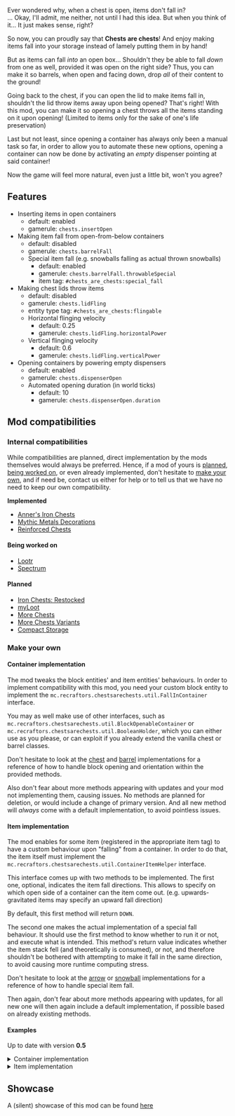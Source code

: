 Ever wondered why, when a chest is open, items don't fall in?<br>
... Okay, I'll admit, me neither, not until I had this idea. But when you think of it...
It just makes sense, right?

So now, you can proudly say that **Chests are chests**! And enjoy making items fall into your storage
instead of lamely putting them in by hand!

But as items can fall *into* an open box... Shouldn't they be able to fall *down* from one as well,
provided it was open on the right side?
Thus, you can make it so barrels, when open and facing down, drop *all* of their content to the ground!

Going back to the chest, if you can open the lid to make items fall in, shouldn't the lid throw items away
upon being opened?
That's right! With this mod, you can make it so opening a chest throws all the items standing on it upon opening!
(Limited to items only for the sake of one's life preservation)

Last but not least, since opening a container has always only been a manual task so far,
in order to allow you to automate these new options, opening a container can now be done
by activating an *empty* dispenser pointing at said container!

Now the game will feel more natural, even just a little bit, won't you agree?

## Features

* Inserting items in open containers
  * default: enabled
  * gamerule: `chests.insertOpen`
* Making item fall from open-from-below containers
  * default: disabled
  * gamerule: `chests.barrelFall`
  * Special item fall (e.g. snowballs falling as actual thrown snowballs)
    * default: enabled
    * gamerule: `chests.barrelFall.throwableSpecial`
    * item tag: `#chests_are_chests:special_fall`
* Making chest lids throw items
  * default: disabled
  * gamerule: `chests.lidFling`
  * entity type tag: `#chests_are_chests:flingable`
  * Horizontal flinging velocity
    * default: 0.25
    * gamerule: `chests.lidFling.horizontalPower`
  * Vertical flinging velocity
    * default: 0.6
    * gamerule: `chests.lidFling.verticalPower`
* Opening containers by powering empty dispensers
  * default: enabled
  * gamerule: `chests.dispenserOpen`
  * Automated opening duration (in world ticks)
    * default: 10
    * gamerule: `chests.dispenserOpen.duration`

## Mod compatibilities

### Internal compatibilities
While compatibilities are planned, direct implementation by the mods themselves would always be preferred.
Hence, if a mod of yours is [planned](#planned), [being worked on](#being-worked-on), or even already implemented,
don't hesitate to [make your own](#make-your-own), and if need be, contact us either for help or to tell us
that we have no need to keep our own compatibility.

**Implemented**
* [Anner's Iron Chests](https://modrinth.com/mod/cyberanner-ironchest)
* [Mythic Metals Decorations](https://modrinth.com/mod/mythicmetals-decorations)
* [Reinforced Chests](https://modrinth.com/mod/reinforced-chests)

#### Being worked on
* [Lootr](https://modrinth.com/mod/lootr)
* [Spectrum](https://modrinth.com/mod/spectrum)

#### Planned
* [Iron Chests: Restocked](https://modrinth.com/mod/ironchests)
* [myLoot](https://modrinth.com/mod/myloot)
* [More Chests](https://modrinth.com/mod/more-chests)
* [More Chests Variants](https://modrinth.com/mod/more-chest-variants-lieonlion)
* [Compact Storage](https://modrinth.com/mod/compact_storage)

### Make your own

#### Container implementation

The mod tweaks the block entities' and item entities' behaviours.
In order to implement compatibility with this mod, you need your custom block entity to implement
the `mc.recraftors.chestsarechests.util.FallInContainer` interface.

You may as well make use of other interfaces, such as `mc.recraftors.chestsarechests.util.BlockOpenableContainer`
or `mc.recraftors.chestsarechests.util.BooleanHolder`, which you can either use as you please, or can exploit
if you already extend the vanilla chest or barrel classes.

Don't hesitate to look at the
[chest](common/src/main/java/mc/recraftors/chestsarechests/mixin/block_entities/ChestBlockEntityMixin.java)
and [barrel](common/src/main/java/mc/recraftors/chestsarechests/mixin/block_entities/BarrelBlockEntityMixin.java)
implementations for a reference of how to handle block opening and orientation within the provided methods.

Also don't fear about more methods appearing with updates and your mod not implementing them, causing issues.
No methods are planned for deletion, or would include a change of primary version. And all new method
will _always_ come with a default implementation, to avoid pointless issues.

#### Item implementation

The mod enables for some item (registered in the appropriate item tag) to have a custom behaviour upon "falling"
from a container. In order to do that, the item itself must implement the
`mc.recraftors.chestsarechests.util.ContainerItemHelper` interface.

This interface comes up with two methods to be implemented. The first one, optional, indicates the item fall directions.
This allows to specify on which open side of a container can the item come out. (e.g. upwards-gravitated items may
specify an upward fall direction)

By default, this first method will return `DOWN`.

The second one makes the actual implementation of a special fall behaviour. It should use the first method to know
whether to run it or not, and execute what is intended. This method's return value indicates whether the item stack
fell (and theoretically is consumed), or not, and therefore shouldn't be bothered with attempting to make it fall
in the same direction, to avoid causing more runtime computing stress.

Don't hesitate to look at the
[arrow](common/src/main/java/mc/recraftors/chestsarechests/mixin/items/ArrowItemMixin.java) or
[snowball](common/src/main/java/mc/recraftors/chestsarechests/mixin/items/SnowballItemMixin.java) implementations
for a reference of how to handle special item fall.

Then again, don't fear about more methods appearing with updates, for all new one will then again include a default
implementation, if possible based on already existing methods.

#### Examples
Up to date with version **0.5**

<details>
<summary>Container implementation</summary>

```java
public class MyCustomBlockEntity extends BlockEntity implements FallInContainer {
    private boolean isOpen;
    private final int size;
    private final DefaultedList<ItemStack> content;
    private final Map<Integer, Integer> fallUpdateMap = new HashMap<>();

    @Override
    public boolean chests$tryInsertion(ItemEntity entity) {
        return FallInContainer.chests$inventoryInsertion(this.content, entity, this::setStack);
    }

    @Override
    public boolean chests$isOpen() {
        return isOpen;
    }

    @Override
    public VoxelShape chests$InputAreaShape() {
        return FallInContainer.ABOVE;
    }

    @Override
    public void chests$forceOpen(ServerWorld world, BlockPos at, BlockState from) {
        this.isOpen = true;
        this.onOpen();
    }

    @Override
    public boolean chests$tryForceOpen(BlockState from) {
        ServerWorld serverWorld = (ServerWorld) this.getWorld();
        BlockPos blockPos = this.getPos();
        this.chests$forceOpen(serverWorld, blockPos, from);
        ChestsAreChests.scheduleTick(serverWorld, blockPos, duration);
    }

    @Override
    public boolean chests$forceClose() {
        this.isOpen = false;
        this.onClose();
    }

    @Override
    public Map<Integer, Integer> getFallUpdateMap() {
        return this.fallUpdateMap;
    }

    void onOpen() {
        // ...
        // potential rendering stuff
        ChestsAreChests.ejectAbove(Direction.UP, this);
    }
}
```
</details>

<details>
<summary>Item implementation</summary>

```java
public class MyCustomItem extends Item implements ContainerItemHelper {
    public Direction[] chests$getFallDirection(ItemStack stack) {
        return new Direction[]{Directions.UP};
    }
    
    public boolean defaultOnOpenTick(ItemStack stack, FallInContainer container, Direction direction, World world, Vec3d pos, Vec3d velocity) {
        if (!ChestsAreChests.isInArray(direction, chests$getFallDirection(stack))) return false;
        MyGravitatedEntity entity = new MyGravitatedEntity(world, pos.x, pos.y, pos.z, stack.copy());
        entity.setVelocity(velocity);
        world.spawnEntity(entity);
        return true;
    }
}
```
</details>

## Showcase

A (silent) showcase of this mod can be found [here](https://youtu.be/YYWvP2HPn34)